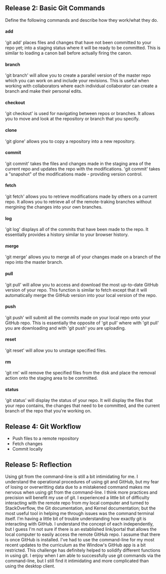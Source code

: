 ## Release 2: Basic Git Commands
Define the following commands and describe how they work/what they do.  


#### add
<p>'git add' places files and changes that have not been committed to your repo yet; into a staging status where it will be ready to be committed. This is similar to loading a canon ball before actually firing the canon.</p>

#### branch
<p>'git branch' will allow you to create a parallel version of the master repo which you can work on and include your revisions. This is useful when working with collaborators where each individual collaborator can create a branch and make their personal edits.</p>

#### checkout
<p>'git checkout' is used for navigating between repos or branches. It allows you to move and look at the repository or branch that you specify.</p>

#### clone
<p>'git glone' allows you to copy a repository into a new repository.</p>

#### commit
<p>'git commit' takes the files and changes made in the staging area of the current repo and updates the repo with the modifications. 'git commit' takes a "snapshot" of the modifications made - providing version control.</p>

#### fetch
<p>'git fetch' allows you to retrieve modifications made by others on a current repo. It allows you to retrieve all of the remote-traking branches without mergining the changes into your own branches.</p>

#### log
<p>'git log' displays all of the commits that have been made to the repo. It essentially provides a history similar to your browser history.</p>

#### merge
<p>'git merge' allows you to merge all of your changes made on a branch of the repo into the master branch.</p>

#### pull
<p>'git pull' will allow you to access and download the most up-to-date GitHub version of your repo. This function is similar to fetch except that it will automatically merge the GitHub version into your local version of the repo.</p>

#### push
<p>'git push' will submit all the commits made on your local repo onto your GitHub repo. This is essentially the opposite of 'git pull' where with 'git pull' you are downloading and with 'git push' you are uploading.</p>

#### reset
<p>'git reset' will allow you to unstage specified files.</p>

#### rm
<p>'git rm' will remove the specified files from the disk and place the removal action onto the staging area to be committed.</p>

#### status
<p>'git status' will display the status of your repo. It will display the files that your repo contains, the changes that need to be committed, and the current branch of the repo that you're working on.</p>


## Release 4: Git Workflow

- Push files to a remote repository
- Fetch changes
- Commit locally

## Release 5: Reflection

<p>Using git from the command-line is still a bit intimidating for me. I understand the operational procedures of using git and GitHub, but my fear of losing or overwritting data due to a mistakened command makes me nervous when using git from the command-line. I think more practices and precision will benefit my use of git. I experienced a little bit of difficulty interacting with the remote repo from my local computer and turned to StackOverflow, the Git documentation, and Kernel documentation; but the most useful tool in helping me through issues was the command terminal itself. I'm having a little bit of trouble understanding how exactly git is interacting with GitHub. I understand the concept of each independently, but I guess I'm not sure if there is an established link/portal that allows the local computer to easily access the remote GitHub repo. I assume that there is once GitHub is installed. I've had  to use the command-line for my most recent updates to the curriculum as the Window's GitHub app is a bit restricted. This challenge has definitely helped to solidify different functions in using git. I enjoy when I am able to successfully use git commands via the command-line, but I still find it intimidating and more complicated than using the desktop client.</p>